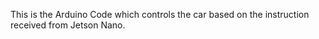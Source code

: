 This is the Arduino Code which controls the car based on the instruction received from Jetson Nano.
